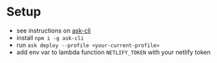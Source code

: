 # Setup

- see instructions on [ask-cli](https://developer.amazon.com/docs/smapi/quick-start-alexa-skills-kit-command-line-interface.html)
- install `npm i -g ask-cli`
- run `ask deploy --profile <your-current-profile>`
- add env var to lambda function `NETLIFY_TOKEN` with your netlify token
